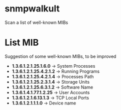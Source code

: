 # snmpwalkult
Scan a list of well-known MIBs

# List MIB
Suggestion of some well-known MIBs, to be improved

- **1.3.6.1.2.1.25.1.6.0** -> System Processes
- **1.3.6.1.2.1.25.4.2.1.2** -> Running Programs
- **1.3.6.1.2.1.25.4.2.1.4** -> Processes Path
- **1.3.6.1.2.1.25.2.3.1.4** -> Storage Units
- **1.3.6.1.2.1.25.6.3.1.2** -> Software Name
- **1.3.6.1.4.1.77.1.2.25** -> User Accounts
- **1.3.6.1.2.1.6.13.1.3** -> TCP Local Ports
- **1.3.6.1.2.1.1.1.0** -> Device name
